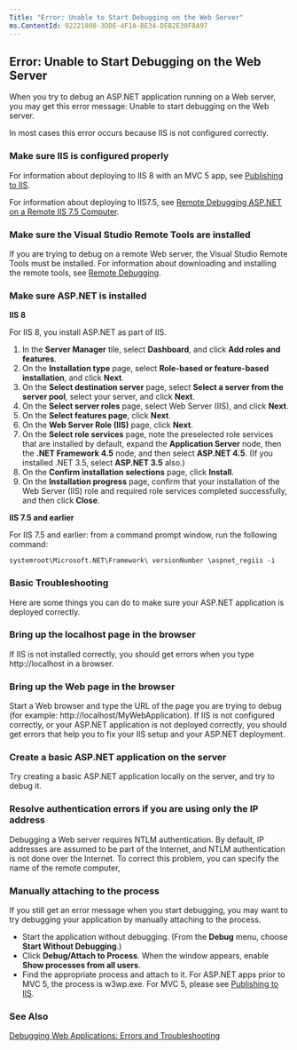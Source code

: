 ```yaml
---
Title: "Error: Unable to Start Debugging on the Web Server"
ms.ContentId: 92221808-3DDE-4F1A-BE34-DEB2E30F8A97
---
```


## Error: Unable to Start Debugging on the Web Server ##

When you try to debug an ASP.NET application running on a Web server, you may get this error message: Unable to start debugging on the Web server.

In most cases this error occurs because IIS is not configured correctly.

### Make sure IIS is configured properly ###

For information about deploying to IIS 8 with an MVC 5 app, see [Publishing to IIS](https://docs.asp.net/en/latest/publishing/iis.html).

For information about deploying to IIS7.5, see [Remote Debugging ASP.NET on a Remote IIS 7.5 Computer](./mt621540.aspx).

### Make sure the Visual Studio Remote Tools are installed ###

If you are trying to debug on a remote Web server, the Visual Studio Remote Tools must be installed. For information about downloading and installing the remote tools, see [Remote Debugging](./y7f5zaaa.aspx).

### Make sure ASP.NET is installed ###

**IIS 8**

For IIS 8, you install ASP.NET as part of IIS.

1. In the **Server Manager** tile, select **Dashboard**, and click **Add roles and features**.
2. On the **Installation type** page, select **Role-based or feature-based installation**, and click **Next**.
3. On the **Select destination server** page, select **Select a server from the server pool**, select your server, and click **Next**.
4. On the **Select server roles** page, select Web Server (IIS), and click **Next**.
5. On the **Select features page**, click **Next**.
6. On the **Web Server Role (IIS)** page, click **Next**.
7. On the **Select role services** page, note the preselected role services that are installed by default, expand the **Application Server** node, then the **.NET Framework 4.5** node, and then select **ASP.NET 4.5**. (If you installed .NET 3.5, select **ASP.NET 3.5** also.)
8. On the **Confirm installation selections** page, click **Install**.
9. On the **Installation progress** page, confirm that your installation of the Web Server (IIS) role and required role services completed successfully, and then click **Close**.

**IIS 7.5 and earlier**

For IIS 7.5 and earlier: from a command prompt window, run the following command:

	systemroot\Microsoft.NET\Framework\ versionNumber \aspnet_regiis -i 

### Basic Troubleshooting ###

Here are some things you can do to make sure your ASP.NET application is deployed correctly.

### Bring up the localhost page in the browser ###

If IIS is not installed correctly, you should get errors when you type http://localhost in a browser.

### Bring up the Web page in the browser ###

Start a Web browser and type the URL of the page you are trying to debug (for example: http://localhost/MyWebApplication). If IIS is not configured correctly, or your ASP.NET application is not deployed correctly, you should get errors that help you to fix your IIS setup and your ASP.NET deployment.

### Create a basic ASP.NET application on the server ###

Try creating a basic ASP.NET application locally on the server, and try to debug it.

### Resolve authentication errors if you are using only the IP address ###

Debugging a Web server requires NTLM authentication. By default, IP addresses are assumed to be part of the Internet, and NTLM authentication is not done over the Internet. To correct this problem, you can specify the name of the remote computer,

### Manually attaching to the process ###

If you still get an error message when you start debugging, you may want to try debugging your application by manually attaching to the process.

- Start the application without debugging. (From the **Debug** menu, choose **Start Without Debugging**.)
- Click **Debug/Attach to Process**. When the window appears, enable **Show processes from all users**.
- Find the appropriate process and attach to it. For ASP.NET apps prior to MVC 5, the process is w3wp.exe. For MVC 5, please see [Publishing to IIS](https://docs.asp.net/en/latest/publishing/iis.html).

### See Also ###

[Debugging Web Applications: Errors and Troubleshooting](./h35f56yz.aspx)
